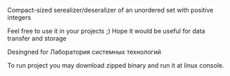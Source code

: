 Compact-sized serealizer/deseralizer of an unordered set with positive integers

Feel free to use it in your projects ;)
Hope it would be useful for data transfer and storage

Desingned for Лаборатория системных технологий

To run project you may download zipped binary and run it at linux console.
